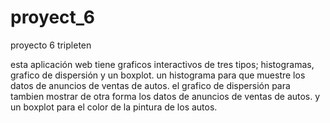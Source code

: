 # proyect_6
proyecto 6 tripleten 
 
 esta aplicación web tiene graficos interactivos de tres tipos; histogramas, grafico de dispersión y un boxplot.
 un histograma para que muestre los datos de anuncios de ventas de autos.
 el grafico de dispersión para tambien mostrar de otra forma los datos de anuncios de ventas de autos.
 y un boxplot para el color de la pintura de los autos.
